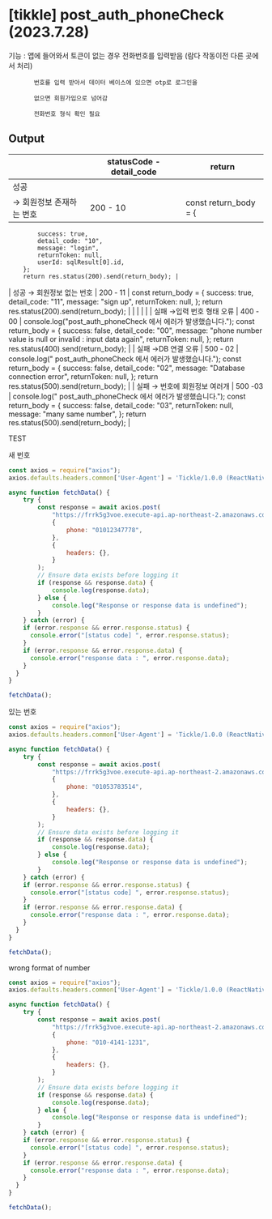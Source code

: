 # [tikkle] post_auth_phoneCheck (2023.7.28)

기능 : 앱에 들어와서 토큰이 없는 경우 전화번호를 입력받음 (람다 작동이전 다른 곳에서 처리)

           번호를 입력 받아서 데이터 베이스에 있으면 otp로 로그인을

           없으면 회원가입으로 넘어감

           전화번호 형식 확인 필요

## Output

|  | statusCode - detail_code | return |
| --- | --- | --- |
| 성공
→ 회원정보 존재하는 번호 | 200 - 10 | const return_body = {
			success: true,
			detail_code: "10",
			message: "login",
			returnToken: null,
			userId: sqlResult[0].id,
		};
		return res.status(200).send(return_body); |
| 성공
→ 회원정보 없는 번호 | 200 - 11 | const return_body = {
success: true,
detail_code: "11",
message: "sign up",
returnToken: null,
};
return res.status(200).send(return_body); |
|  |  |  |
| 실패 
→입력 번호 형태 오류 | 400 - 00 | console.log("post_auth_phoneCheck 에서 에러가 발생했습니다.");
const return_body = {
success: false,
detail_code: "00",
message: "phone number value is null or invalid : input data again",
returnToken: null,
};
return res.status(400).send(return_body); |
| 실패
→DB  연결 오류 | 500 - 02 | console.log(" post_auth_phoneCheck 에서 에러가 발생했습니다.");
const return_body = {
success: false,
detail_code: "02",
message: "Database connection error",
returnToken: null,
};
return res.status(500).send(return_body); |
| 실패
→ 번호에 회원정보 여러개 | 500 -03 | console.log(" post_auth_phoneCheck 에서 에러가 발생했습니다.");
const return_body = {
success: false,
detail_code: "03",
returnToken: null,
message: "many same number",
};
return res.status(500).send(return_body); |

TEST

새 번호

```jsx
const axios = require("axios");
axios.defaults.headers.common['User-Agent'] = 'Tickle/1.0.0 (ReactNative; HwAzefScFOQ0kSJ)';

async function fetchData() {
	try {
		const response = await axios.post(
			"https://frrk5g3voe.execute-api.ap-northeast-2.amazonaws.com/dev/post_auth_phoneCheck",
			{
				phone: "01012347778",
			},
			{
				headers: {},
			}
		);
		// Ensure data exists before logging it
		if (response && response.data) {
			console.log(response.data);
		} else {
			console.log("Response or response data is undefined");
		}
	} catch (error) {
    if (error.response && error.response.status) {
      console.error("[status code] ", error.response.status);
    }
    if (error.response && error.response.data) {
      console.error("response data : ", error.response.data);
    }
  }
}

fetchData();
```

있는 번호

```jsx
const axios = require("axios");
axios.defaults.headers.common['User-Agent'] = 'Tickle/1.0.0 (ReactNative; HwAzefScFOQ0kSJ)';

async function fetchData() {
	try {
		const response = await axios.post(
			"https://frrk5g3voe.execute-api.ap-northeast-2.amazonaws.com/dev/post_auth_phoneCheck",
			{
				phone: "01053783514",
			},
			{
				headers: {},
			}
		);
		// Ensure data exists before logging it
		if (response && response.data) {
			console.log(response.data);
		} else {
			console.log("Response or response data is undefined");
		}
	} catch (error) {
    if (error.response && error.response.status) {
      console.error("[status code] ", error.response.status);
    }
    if (error.response && error.response.data) {
      console.error("response data : ", error.response.data);
    }
  }
}

fetchData();
```

wrong format of number

```jsx
const axios = require("axios");
axios.defaults.headers.common['User-Agent'] = 'Tickle/1.0.0 (ReactNative; HwAzefScFOQ0kSJ)';

async function fetchData() {
	try {
		const response = await axios.post(
			"https://frrk5g3voe.execute-api.ap-northeast-2.amazonaws.com/dev/post_auth_phoneCheck",
			{
				phone: "010-4141-1231",
			},
			{
				headers: {},
			}
		);
		// Ensure data exists before logging it
		if (response && response.data) {
			console.log(response.data);
		} else {
			console.log("Response or response data is undefined");
		}
	} catch (error) {
    if (error.response && error.response.status) {
      console.error("[status code] ", error.response.status);
    }
    if (error.response && error.response.data) {
      console.error("response data : ", error.response.data);
    }
  }
}

fetchData();
```